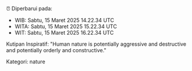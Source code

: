 ⏰ Diperbarui pada:
- WIB: Sabtu, 15 Maret 2025 14.22.34 UTC
- WITA: Sabtu, 15 Maret 2025 15.22.34 UTC
- WIT: Sabtu, 15 Maret 2025 16.22.34 UTC

Kutipan Inspiratif:
"Human nature is potentially aggressive and destructive and potentially orderly and constructive."


Kategori: nature

